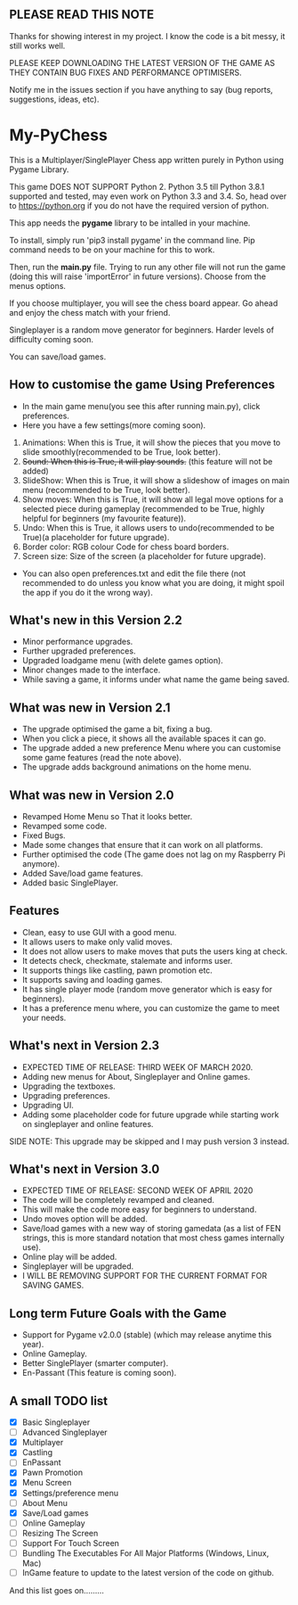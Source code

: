 ## PLEASE READ THIS NOTE
Thanks for showing interest in my project. I know the code is a bit messy, it still works well.

PLEASE KEEP DOWNLOADING THE LATEST VERSION OF THE GAME AS THEY CONTAIN BUG FIXES AND 
PERFORMANCE OPTIMISERS.

Notify me in the issues section if you have anything to say (bug reports, suggestions, ideas, etc).

# My-PyChess
This is a Multiplayer/SinglePlayer Chess app written purely in Python using Pygame Library.

This game DOES NOT SUPPORT Python 2.
Python 3.5 till Python 3.8.1 supported and tested, may even work on Python 3.3 and 3.4.
So, head over to https://python.org if you do not have the required version of python.

This app needs the **pygame** library to be intalled in your machine.

To install, simply run 'pip3 install pygame' in the command line.
Pip command needs to be on your machine for this to work.

Then, run the **main.py** file. Trying to run any other file will not run the game (doing this will raise 'importError' in future versions).
Choose from the menus options.

If you choose multiplayer, you will see the chess board appear. Go ahead and enjoy the chess match with your friend.

Singleplayer is a random move generator for beginners.
Harder levels of difficulty coming soon.

You can save/load games.

## How to customise the game Using Preferences
- In the main game menu(you see this after running main.py), click preferences.
- Here you have a few settings(more coming soon).
1) Animations: When this is True, it will show the pieces that you move to slide smoothly(recommended to be True, look better).
2) ~~Sound: When this is True, it will play sounds.~~ (this feature will not be added)
3) SlideShow: When this is True, it will show a slideshow of images on main menu (recommended to be True, look better).
4) Show moves: When this is True, it will show all legal move options for a selected piece during gameplay (recommended to be True, highly helpful for beginners (my favourite feature)).
5) Undo: When this is True, it allows users to undo(recommended to be True)(a placeholder for future upgrade).
6) Border color: RGB colour Code for chess board borders.
7) Screen size: Size of the screen (a placeholder for future upgrade).

- You can also open preferences.txt and edit the file there (not recommended to do unless you know what you are doing, it might spoil the app if you do it the wrong way).

## What's new in this Version 2.2
- Minor performance upgrades.
- Further upgraded preferences.
- Upgraded loadgame menu (with delete games option).
- Minor changes made to the interface.
- While saving a game, it informs under what name the game being saved.

## What was new in Version 2.1
- The upgrade optimised the game a bit, fixing a bug.
- When you click a piece, it shows all the available spaces it can go.
- The upgrade added a new preference Menu where you can customise some game features (read the note above).
- The upgrade adds background animations on the home menu.

## What was new in Version 2.0
- Revamped Home Menu so That it looks better.
- Revamped some code.
- Fixed Bugs.
- Made some changes that ensure that it can work on all platforms.
- Further optimised the code (The game does not lag on my Raspberry Pi anymore).
- Added Save/load game features.
- Added basic SinglePlayer.

## Features
- Clean, easy to use GUI with a good menu.
- It allows users to make only valid moves.
- It does not allow users to make moves that puts the users king at check.
- It detects check, checkmate, stalemate and informs user.
- It supports things like castling, pawn promotion etc.
- It supports saving and loading games.
- It has single player mode (random move generator which is easy for beginners).
- It has a preference menu where, you can customize the game to meet your needs.

## What's next in Version 2.3
- EXPECTED TIME OF RELEASE: THIRD WEEK OF MARCH 2020.
- Adding new menus for About, Singleplayer and Online games.
- Upgrading the textboxes.
- Upgrading preferences.
- Upgrading UI.
- Adding some placeholder code for future upgrade while starting work on singleplayer and online features.

SIDE NOTE: This upgrade may be skipped and I may push version 3 instead.

## What's next in Version 3.0
- EXPECTED TIME OF RELEASE: SECOND WEEK OF APRIL 2020
- The code will be completely revamped and cleaned.
- This will make the code more easy for beginners to understand.
- Undo moves option will be added.
- Save/load games with a new way of storing gamedata (as a list of FEN strings, this is more standard notation that most chess games internally use).
- Online play will be added.
- Singleplayer will be upgraded.
- I WILL BE REMOVING SUPPORT FOR THE CURRENT FORMAT FOR SAVING GAMES.

## Long term Future Goals with the Game
- Support for Pygame v2.0.0 (stable) (which may release anytime this year).
- Online Gameplay.
- Better SinglePlayer (smarter computer).
- En-Passant (This feature is coming soon).

## A small TODO list

- [x] Basic Singleplayer
- [ ] Advanced Singleplayer
- [x] Multiplayer
- [x] Castling
- [ ] EnPassant
- [x] Pawn Promotion
- [x] Menu Screen
- [x] Settings/preference menu
- [ ] About Menu
- [x] Save/Load games
- [ ] Online Gameplay
- [ ] Resizing The Screen
- [ ] Support For Touch Screen
- [ ] Bundling The Executables For All Major Platforms (Windows, Linux, Mac)
- [ ] InGame feature to update to the latest version of the code on github.

And this list goes on.........

